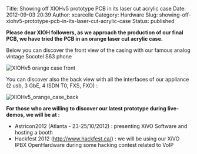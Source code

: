 Title: Showing off XIOHv5 prototype PCB in its laser cut acrylic case
Date: 2012-09-03 20:39
Author: xcarcelle
Category: Hardware
Slug: showing-off-xiohv5-prototype-pcb-in-its-laser-cut-acrylic-case
Status: published

**Please dear XIOH followers, as we approach the production of our final
PCB, we have tried the PCB in an orange laser cut acrylic case.**

Below you can discover the front view of the casing with our famous
analog vintage Socotel S63 phone

![XIOHv5 orange case
front](/public/XIOHv5/.20120903_194503_m.jpg "XIOHv5 orange case front, sept. 2012")

You can discover also the back view with all the interfaces of our
appliance (2 usb, 3 GbE, 4 ISDN T0, FXS, FXO) :

![XIOHv5\_orange\_case\_back](/public/XIOHv5/.20120903_194314_m.jpg "XIOHv5_orange_case_back, sept. 2012")

**For those who are willing to discover our latest prototype during
live-demos, we will be at :**

-   Astricon2012 (Atlanta - 23-25/10/2012) : presenting XiVO Software
    and hosting a booth
-   Hackfest 2012 (http://www.hackfest.ca/) : we will be using our XiVO
    IPBX OpenHardware during some hacking contest related to VoIP

</p>

